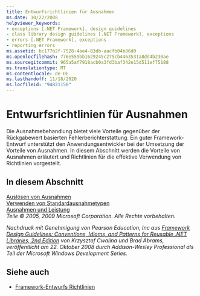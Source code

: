 ```yaml
---
title: Entwurfsrichtlinien für Ausnahmen
ms.date: 10/22/2008
helpviewer_keywords:
- exceptions [.NET Framework], design guidelines
- class library design guidelines [.NET Framework], exceptions
- errors [.NET Framework], exceptions
- reporting errors
ms.assetid: bc177b2f-7528-4ae4-83db-aacfb04b86d0
ms.openlocfilehash: 776e559bb1629245c275cb4463531a8dd4b230ae
ms.sourcegitcommit: 965a5af7918acb0a3fd3baf342e15d511ef75188
ms.translationtype: MT
ms.contentlocale: de-DE
ms.lasthandoff: 11/18/2020
ms.locfileid: "94821150"
---
```

# <a name="design-guidelines-for-exceptions"></a>Entwurfsrichtlinien für Ausnahmen
Die Ausnahmebehandlung bietet viele Vorteile gegenüber der Rückgabewert basierten Fehlerberichterstattung. Ein guter Framework-Entwurf unterstützt den Anwendungsentwickler bei der Umsetzung der Vorteile von Ausnahmen. In diesem Abschnitt werden die Vorteile von Ausnahmen erläutert und Richtlinien für die effektive Verwendung von Richtlinien vorgestellt.  
  
## <a name="in-this-section"></a>In diesem Abschnitt  
 [Auslösen von Ausnahmen](exception-throwing.md)  
 [Verwenden von Standardausnahmetypen](using-standard-exception-types.md)  
 [Ausnahmen und Leistung](exceptions-and-performance.md)  
 *Teile © 2005, 2009 Microsoft Corporation. Alle Rechte vorbehalten.*  
  
 *Nachdruck mit Genehmigung von Pearson Education, Inc aus [Framework Design Guidelines: Conventions, Idioms, and Patterns for Reusable .NET Libraries, 2nd Edition](https://www.informit.com/store/framework-design-guidelines-conventions-idioms-and-9780321545619) von Krzysztof Cwalina und Brad Abrams, veröffentlicht am 22. Oktober 2008 durch Addison-Wesley Professional als Teil der Microsoft Windows Development Series.*  
  
## <a name="see-also"></a>Siehe auch

- [Framework-Entwurfs Richtlinien](index.md)
